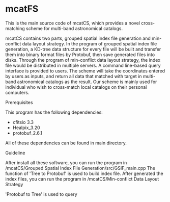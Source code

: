 # mcatFS
This is the main source code of mcatCS, which provides a novel cross-matching scheme for multi-band astronomical catalogs.

mcatCS contains two parts, grouped spatial index file generation and min-conflict data layout strategy. In the program of grouped spatial index file generation, a KD-tree data structure for every file will be built and transfer them into binary format files by Protobuf, then save generated files into disks. Through the program of min-conflict data layout strategy, the index file would be distributed in multiple servers. A command line-based query interface is provided to users. The scheme will take the coordinates entered by users as inputs, and return all data that matched with target in multi-band astronomical catalogs as the result. Our scheme is mainly used for individual who wish to cross-match local catalogs on their personal computers.


Prerequisites

This program has the following dependencies:
  - cfitsio 3.3
  - Healpix_3.20
  - protobuf_2.6.1
  
 All of these dependencies can be found in main directory.

Guideline

After install all these software, you can run the program in /mcatCS/Grouped Spatial Index File Generation/src/GSIF_main.cpp
The function of 'Tree to Protobuf' is used to build index file. After generated the index files, you can run the program in /mcatCS/Min-conflict Data Layout Strategy

'Protobuf to Tree' is used to query

